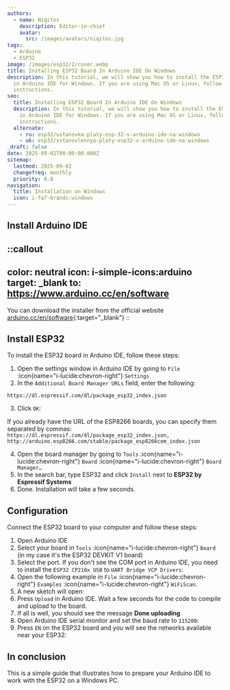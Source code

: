 ```yaml
---
authors:
  - name: Niqitos
    description: Editor-in-chief
    avatar:
      src: /images/avatars/niqitos.jpg
tags:
  - Arduino
  - ESP32
image: /images/esp32/2/cover.webp
title: Installing ESP32 Board In Arduino IDE On Windows
description: In this tutorial, we will show you how to install the ESP32 board
  in Arduino IDE for Windows. If you are using Mac OS or Linux, follow these
  instructions.
seo:
  title: Installing ESP32 Board In Arduino IDE On Windows
  description: In this tutorial, we will show you how to install the ESP32 board
    in Arduino IDE for Windows. If you are using Mac OS or Linux, follow these
    instructions.
  alternate:
    - ru: esp32/ustanovka-platy-esp-32-v-arduino-ide-na-windows
    - uk: esp32/vstanovlennya-platy-esp32-v-arduino-ide-na-windows
_draft: false
date: 2025-09-02T00:00:00.000Z
sitemap:
  lastmod: 2025-09-02
  changefreq: monthly
  priority: 0.8
navigation:
  title: Installation on Windows
  icon: i-fa7-brands:windows
---
```


## Install Arduino IDE

::callout
---
color: neutral
icon: i-simple-icons:arduino
target: _blank
to: https://www.arduino.cc/en/software
---
You can download the installer from the official website [arduino.cc/en/software](https://www.arduino.cc/en/software){:target="_blank"}
::

## Install ESP32

To install the ESP32 board in Arduino IDE, follow these steps:

1. Open the settings window in Arduino IDE by going to `File` :icon{name="i-lucide:chevron-right"} `Settings`
2. In the `Additional Board Manager URLs` field, enter the following:

```text
https://dl.espressif.com/dl/package_esp32_index.json
```

3. Click `OK`:

If you already have the URL of the ESP8266 boards, you can specify them separated by commas: `https://dl.espressif.com/dl/package_esp32_index.json, http://arduino.esp8266.com/stable/package_esp8266com_index.json`

4. Open the board manager by going to `Tools` :icon{name="i-lucide:chevron-right"} `Board` :icon{name="i-lucide:chevron-right"} `Board Manager…`
5. In the search bar, type ESP32 and click `Install` next to **ESP32 by Espressif Systems**
6. Done. Installation will take a few seconds.

## Configuration

Connect the ESP32 board to your computer and follow these steps:

1. Open Arduino IDE
2. Select your board in `Tools` :icon{name="i-lucide:chevron-right"} `Board` (in my case it's the ESP32 DEVKIT V1 board)
3. Select the port. If you don't see the COM port in Arduino IDE, you need to install the `ESP32 CP210x USB` to `UART Bridge VCP Drivers`:
4. Open the following example in `File` :icon{name="i-lucide:chevron-right"} `Examples` :icon{name="i-lucide:chevron-right"} `WiFiScan`.
5. A new sketch will open:
6. Press `Upload` in Arduino IDE. Wait a few seconds for the code to compile and upload to the board.
7. If all is well, you should see the message **Done uploading**
8. Open Arduino IDE serial monitor and set the baud rate to `115200`:
9. Press `EN` on the ESP32 board and you will see the networks available near your ESP32:

## In conclusion

This is a simple guide that illustrates how to prepare your Arduino IDE to work with the ESP32 on a Windows PC.
